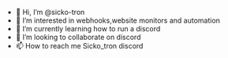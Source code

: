 - 👋 Hi, I’m @sicko-tron
- 👀 I’m interested in webhooks,website monitors and automation  
- 🌱 I’m currently learning how to run a discord  
- 💞️ I’m looking to collaborate on discord
- 📫 How to reach me Sicko_tron discord

<!---
sicko-tron/sicko-tron is a ✨ special ✨ repository because its `README.md` (this file) appears on your GitHub profile.
You can click the Preview link to take a look at your changes.
--->
